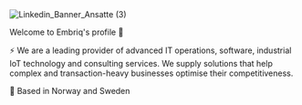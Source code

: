 ##
![Linkedin_Banner_Ansatte (3)](https://github.com/embriq-nordic/.github/assets/131141628/bd756373-1b2f-46c7-92a5-c29972550f9f)

Welcome to Embriq's profile 👋

⚡️ We are a leading provider of advanced IT operations, software, industrial IoT technology and consulting services. We supply solutions that help complex and transaction-heavy businesses optimise their competitiveness.

📍 Based in Norway and Sweden

<!--

**Here are some ideas to get you started:**

🙋‍♀️ A short introduction - what is your organization all about?
🌈 Contribution guidelines - how can the community get involved?
👩‍💻 Useful resources - where can the community find your docs? Is there anything else the community should know?
🍿 Fun facts - what does your team eat for breakfast?
🧙 Remember, you can do mighty things with the power of [Markdown](https://docs.github.com/github/writing-on-github/getting-started-with-writing-and-formatting-on-github/basic-writing-and-formatting-syntax)
-->
